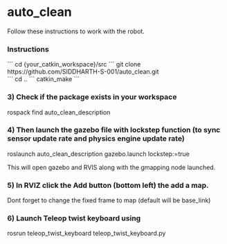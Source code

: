 # auto_clean
Follow these instructions to work with the robot.

<h3>Instructions</h3>
```
cd {your_catkin_workspace}/src
```
git clone https://github.com/SIDDHARTH-S-001/auto_clean.git</br>
```
cd ..
```
catkin_make
```

  
### 3) Check if the package exists in your workspace
  rospack find auto_clean_description
  
### 4) Then launch the gazebo file with lockstep function (to sync sensor update rate and physics engine update rate)
  roslaunch auto_clean_description gazebo.launch lockstep:=true

This will open gazebo and RVIS along with the gmapping node launched.
### 5) In RVIZ click the Add button (bottom left) the add a map.
   Dont forget to change the fixed frame to map (default will be base_link)

### 6) Launch Teleop twist keyboard using 
   rosrun teleop_twist_keyboard teleop_twist_keyboard.py 



